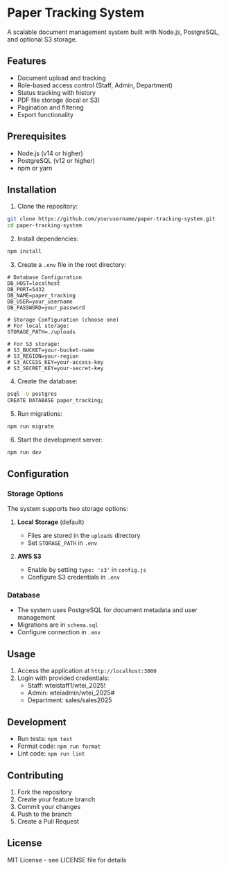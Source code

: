 # Paper Tracking System

A scalable document management system built with Node.js, PostgreSQL, and optional S3 storage.

## Features

- Document upload and tracking
- Role-based access control (Staff, Admin, Department)
- Status tracking with history
- PDF file storage (local or S3)
- Pagination and filtering
- Export functionality

## Prerequisites

- Node.js (v14 or higher)
- PostgreSQL (v12 or higher)
- npm or yarn

## Installation

1. Clone the repository:
```bash
git clone https://github.com/yourusername/paper-tracking-system.git
cd paper-tracking-system
```

2. Install dependencies:
```bash
npm install
```

3. Create a `.env` file in the root directory:
```env
# Database Configuration
DB_HOST=localhost
DB_PORT=5432
DB_NAME=paper_tracking
DB_USER=your_username
DB_PASSWORD=your_password

# Storage Configuration (choose one)
# For local storage:
STORAGE_PATH=./uploads

# For S3 storage:
# S3_BUCKET=your-bucket-name
# S3_REGION=your-region
# S3_ACCESS_KEY=your-access-key
# S3_SECRET_KEY=your-secret-key
```

4. Create the database:
```bash
psql -U postgres
CREATE DATABASE paper_tracking;
```

5. Run migrations:
```bash
npm run migrate
```

6. Start the development server:
```bash
npm run dev
```

## Configuration

### Storage Options

The system supports two storage options:

1. **Local Storage** (default)
   - Files are stored in the `uploads` directory
   - Set `STORAGE_PATH` in `.env`

2. **AWS S3**
   - Enable by setting `type: 's3'` in `config.js`
   - Configure S3 credentials in `.env`

### Database

- The system uses PostgreSQL for document metadata and user management
- Migrations are in `schema.sql`
- Configure connection in `.env`

## Usage

1. Access the application at `http://localhost:3000`
2. Login with provided credentials:
   - Staff: wteistaff1/wtei_2025!
   - Admin: wteiadmin/wtei_2025#
   - Department: sales/sales2025

## Development

- Run tests: `npm test`
- Format code: `npm run format`
- Lint code: `npm run lint`

## Contributing

1. Fork the repository
2. Create your feature branch
3. Commit your changes
4. Push to the branch
5. Create a Pull Request

## License

MIT License - see LICENSE file for details 